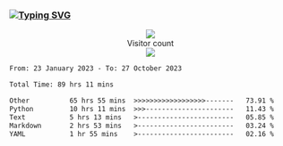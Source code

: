 ### <a href="https://git.io/typing-svg"><img src="https://readme-typing-svg.herokuapp.com?font=Fira+Code&pause=1000&width=435&lines=+Hi+%F0%9F%91%8B+There+is+Chenghow" alt="Typing SVG" /></a>
<p align="center"> 
  <img src="https://github-readme-stats.vercel.app/api?username=chenghow&show_icons=true"><br>
  Visitor count<br>
  <img src="https://profile-counter.glitch.me/chenghow/count.svg">
</p>

<!--START_SECTION:waka-->

```txt
From: 23 January 2023 - To: 27 October 2023

Total Time: 89 hrs 11 mins

Other          65 hrs 55 mins  >>>>>>>>>>>>>>>>>>-------   73.91 %
Python         10 hrs 11 mins  >>>----------------------   11.43 %
Text           5 hrs 13 mins   >------------------------   05.85 %
Markdown       2 hrs 53 mins   >------------------------   03.24 %
YAML           1 hr 55 mins    >------------------------   02.16 %
```

<!--END_SECTION:waka-->
